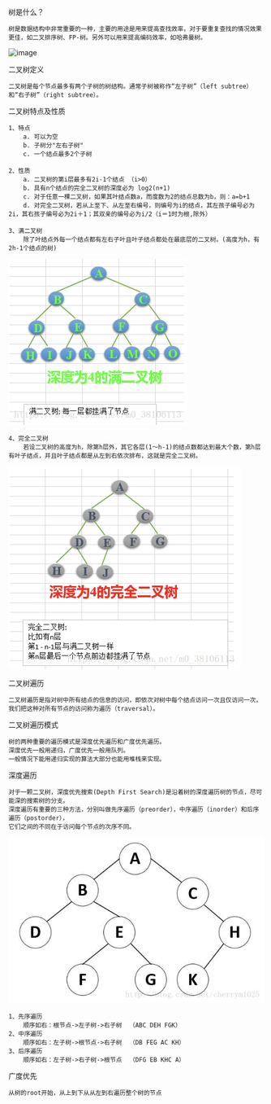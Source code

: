 树是什么？

    树是数据结构中非常重要的一种，主要的用途是用来提高查找效率，对于要重复查找的情况效果更佳，如二叉排序树、FP-树。另外可以用来提高编码效率，如哈弗曼树。
![image](https://github.com/qtccz/Practice/blob/master/images/树.jpg)
    
二叉树定义

    二叉树是每个节点最多有两个子树的树结构。通常子树被称作“左子树”（left subtree）和“右子树”（right subtree）。

二叉树特点及性质
    
    1、特点
        a. 可以为空 
        b. 子树分"左右子树"
        c. 一个结点最多2个子树
        
    2、性质
        a. 二叉树的第i层最多有2i-1个结点 （i>0）
        b. 具有n个结点的完全二叉树的深度必为 log2(n+1)
        c. 对于任意一棵二叉树，如果其叶结点数a，而度数为2的结点总数为b，则：a=b+1 
        d. 对完全二叉树，若从上至下、从左至右编号，则编号为i的结点，其左孩子编号必为2i，其右孩子编号必为2i＋1；其双亲的编号必为i/2（i＝1时为根,除外）
        
    3、满二叉树
        除了叶结点外每一个结点都有左右子叶且叶子结点都处在最底层的二叉树。(高度为h，有2h-1个结点的树)
![image](https://github.com/qtccz/Practice/blob/master/images/满二叉树.png)
        
    4、完全二叉树
        若设二叉树的高度为h，除第h层外，其它各层(1～h-1)的结点数都达到最大个数，第h层有叶子结点，并且叶子结点都是从左到右依次排布，这就是完全二叉树。 
![image](https://github.com/qtccz/Practice/blob/master/images/完全二叉树.png)

二叉树遍历

    二叉树遍历是指对树中所有结点的信息的访问，即依次对树中每个结点访问一次且仅访问一次，我们把这种对所有节点的访问称为遍历（traversal）。

二叉树遍历模式

    树的两种重要的遍历模式是深度优先遍历和广度优先遍历。
    深度优先一般用递归，广度优先一般用队列。
    一般情况下能用递归实现的算法大部分也能用堆栈来实现。
   
深度遍历

    对于一颗二叉树，深度优先搜索(Depth First Search)是沿着树的深度遍历树的节点，尽可能深的搜索树的分支。
    深度遍历有重要的三种方法，分别叫做先序遍历（preorder），中序遍历（inorder）和后序遍历（postorder），
    它们之间的不同在于访问每个节点的次序不同。
![image](https://github.com/qtccz/Practice/blob/master/images/二叉树遍历.jpg)

    1、先序遍历
        顺序如右：根节点->左子树->右子树  （ABC DEH FGK）
    2、中序遍历
        顺序如右：左子树->根节点->右子树  （DB FEG AC KH）
    3、后序遍历
        顺序如右：左子树->右子树->根节点  （DFG EB KHC A）

广度优先
    
    从树的root开始，从上到下从从左到右遍历整个树的节点



